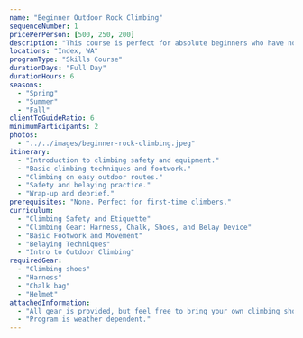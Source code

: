 ```yaml
---
name: "Beginner Outdoor Rock Climbing"
sequenceNumber: 1
pricePerPerson: [500, 250, 200]
description: "This course is perfect for absolute beginners who have no prior climbing experience, inside or outside. Participants will learn basic climbing techniques, safety protocols, and equipment use."
locations: "Index, WA"
programType: "Skills Course"
durationDays: "Full Day"
durationHours: 6
seasons:
  - "Spring"
  - "Summer"
  - "Fall"
clientToGuideRatio: 6
minimumParticipants: 2
photos:
  - "../../images/beginner-rock-climbing.jpeg"
itinerary:
  - "Introduction to climbing safety and equipment."
  - "Basic climbing techniques and footwork."
  - "Climbing on easy outdoor routes."
  - "Safety and belaying practice."
  - "Wrap-up and debrief."
prerequisites: "None. Perfect for first-time climbers."
curriculum:
  - "Climbing Safety and Etiquette"
  - "Climbing Gear: Harness, Chalk, Shoes, and Belay Device"
  - "Basic Footwork and Movement"
  - "Belaying Techniques"
  - "Intro to Outdoor Climbing"
requiredGear:
  - "Climbing shoes"
  - "Harness"
  - "Chalk bag"
  - "Helmet"
attachedInformation:
  - "All gear is provided, but feel free to bring your own climbing shoes if you have them."
  - "Program is weather dependent."
---
```

